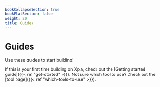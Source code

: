 ```yaml
---
bookCollapseSection: true
bookFlatSection: false
weight: 20
title: Guides 
---
```


# Guides

Use these guides to start building! 

If this is your first time building on Xpla, check out the [Getting started guide]({{< ref "get-started" >}}). 
Not sure which tool to use? Check out the [tool page]({{< ref "which-tools-to-use" >}}).
